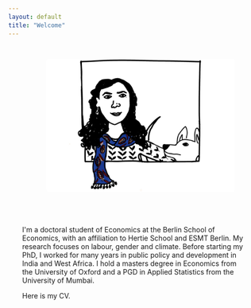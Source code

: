 ```yaml
---
layout: default
title: "Welcome"
---
```

<div style="display: flex; flex-direction: row; gap: 2em; flex-wrap: wrap; align-items: center; padding: 2em;">

  <div style="flex: 1; min-width: 300px; display: flex; justify-content: center;">
    <img src="/assets/img/profile.jpeg" alt="Profile Photo" style="width: 380px; height: auto; border-radius: 5px; margin-left: 2em;">
  </div>

  <div style="flex: 2; min-width: 300px;">
    <h1> </h1>
    <p> <p> 
    <p> <p> 
    <p> <p> 
    <p> <p> 
    <p> I'm a doctoral student of Economics at the Berlin School of Economics, with an affiliation to Hertie School and ESMT Berlin. My research focuses on labour, gender and climate. Before starting my PhD, I worked for many years in public policy and development in India and West Africa. I hold a masters degree in Economics from the University of Oxford and a PGD in Applied Statistics from the University of Mumbai. </p>
    <p> <p> 
    <p> <p> 
    <p> <p> 
    <p> Here is my CV. </p>
